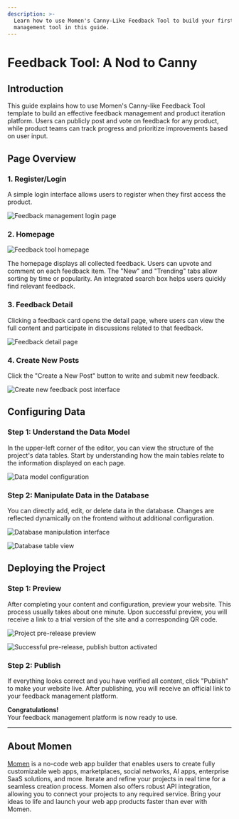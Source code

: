 ```yaml
---
description: >-
  Learn how to use Momen's Canny-Like Feedback Tool to build your first
  management tool in this guide.
---
```


# Feedback Tool: A Nod to Canny

## Introduction

This guide explains how to use Momen's Canny-like Feedback Tool template to build an effective feedback management and product iteration platform. Users can publicly post and vote on feedback for any product, while product teams can track progress and prioritize improvements based on user input.

## Page Overview

### 1. Register/Login

A simple login interface allows users to register when they first access the product.

![Feedback management login page](../.gitbook/assets/0%20(39).png)

### 2. Homepage

![Feedback tool homepage](../.gitbook/assets/1%20(78).png)

The homepage displays all collected feedback. Users can upvote and comment on each feedback item. The "New" and "Trending" tabs allow sorting by time or popularity. An integrated search box helps users quickly find relevant feedback.

### 3. Feedback Detail

Clicking a feedback card opens the detail page, where users can view the full content and participate in discussions related to that feedback.

![Feedback detail page](../.gitbook/assets/2%20(65).png)

### 4. Create New Posts

Click the "Create a New Post" button to write and submit new feedback.

![Create new feedback post interface](../.gitbook/assets/1280X1280.1.png)

## Configuring Data

### Step 1: Understand the Data Model

In the upper-left corner of the editor, you can view the structure of the project's data tables. Start by understanding how the main tables relate to the information displayed on each page.

![Data model configuration](../.gitbook/assets/4%20(60).png)

### Step 2: Manipulate Data in the Database

You can directly add, edit, or delete data in the database. Changes are reflected dynamically on the frontend without additional configuration.

![Database manipulation interface](../.gitbook/assets/5%20(47).png)

![Database table view](../.gitbook/assets/6%20(42).png)

## Deploying the Project

### Step 1: Preview

After completing your content and configuration, preview your website. This process usually takes about one minute. Upon successful preview, you will receive a link to a trial version of the site and a corresponding QR code.

![Project pre-release preview](../.gitbook/assets/7%20(32).png)

![Successful pre-release, publish button activated](../.gitbook/assets/8%20(28).png)

### Step 2: Publish

If everything looks correct and you have verified all content, click "Publish" to make your website live. After publishing, you will receive an official link to your feedback management platform.

**Congratulations!**  
Your feedback management platform is now ready to use.

---

## About Momen

[Momen](https://momen.app/?channel=blog-about) is a no-code web app builder that enables users to create fully customizable web apps, marketplaces, social networks, AI apps, enterprise SaaS solutions, and more. Iterate and refine your projects in real time for a seamless creation process. Momen also offers robust API integration, allowing you to connect your projects to any required service. Bring your ideas to life and launch your web app products faster than ever with Momen.
